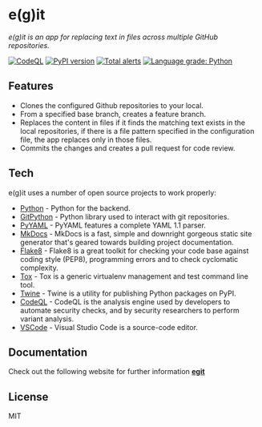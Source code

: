 # e(g)it

_e(g)it is an app for replacing text in files across multiple GitHub repositories._

[![CodeQL](https://github.com/datadlog/egit/actions/workflows/codeql-analysis.yml/badge.svg?branch=main)](https://github.com/datadlog/egit/actions/workflows/codeql-analysis.yml) [![PyPI version](https://badge.fury.io/py/egit.svg)](https://badge.fury.io/py/egit) [![Total alerts](https://img.shields.io/lgtm/alerts/g/datadlog/egit.svg?logo=lgtm&logoWidth=18)](https://lgtm.com/projects/g/datadlog/egit/alerts/) [![Language grade: Python](https://img.shields.io/lgtm/grade/python/g/datadlog/egit.svg?logo=lgtm&logoWidth=18)](https://lgtm.com/projects/g/datadlog/egit/context:python)
## Features

-   Clones the configured Github repositories to your local.
-   From a specified base branch, creates a feature branch.
-   Replaces the content in files if it finds the matching text exists in the local repositories, if there is a file pattern specified in the configuration file, the app replaces only in those files.
-   Commits the changes and creates a pull request for code review.

## Tech

e(g)it uses a number of open source projects to work properly:

-   [Python] - Python for the backend.
-   [GitPython] - Python library used to interact with git repositories.
-   [PyYAML] - PyYAML features a complete YAML 1.1 parser.
-   [MkDocs] - MkDocs is a fast, simple and downright gorgeous static site generator that's geared towards building project documentation.
-   [Flake8] - Flake8 is a great toolkit for checking your code base against coding style (PEP8), programming errors and to check cyclomatic complexity.
-   [Tox] - Tox is a generic virtualenv management and test command line tool.
-   [Twine] - Twine is a utility for publishing Python packages on PyPI.
-   [CodeQL] - CodeQL is the analysis engine used by developers to automate security checks, and by security researchers to perform variant analysis.
-   [VSCode] - Visual Studio Code is a source-code editor.

## Documentation

Check out the following website for further information **[egit]**

## License

MIT

[egit]: https://datadlog.github.io/egit/
[python]: https://www.python.org/
[gitpython]: https://gitpython.readthedocs.io/en/stable/tutorial.html
[pyyaml]: https://pyyaml.org/wiki/PyYAML
[mkdocs]: https://www.mkdocs.org/
[flake8]: https://flake8.pycqa.org/en/latest/
[tox]: https://tox.readthedocs.io/en/latest/
[twine]: https://twine.readthedocs.io/en/latest/
[codeql]: https://securitylab.github.com/tools/codeql/
[vscode]: https://code.visualstudio.com/
